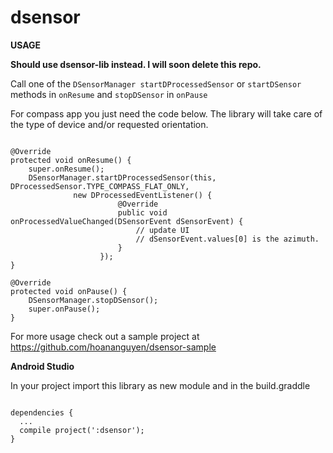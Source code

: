 # dsensor

<b>USAGE</b>

<b>Should use dsensor-lib instead. I will soon delete this repo.</b>

Call one of the <code>DSensorManager startDProcessedSensor</code> or <code>startDSensor</code> methods in <code>onResume</code> and <code>stopDSensor</code> in <code>onPause</code>

For compass app you just need the code below. The library will take care of the type of device and/or requested orientation.
<pre><code class="language-java">
@Override
protected void onResume() {
    super.onResume();
    DSensorManager.startDProcessedSensor(this, DProcessedSensor.TYPE_COMPASS_FLAT_ONLY, 
              new DProcessedEventListener() {
                        @Override
                        public void onProcessedValueChanged(DSensorEvent dSensorEvent) {
                            // update UI
                            // dSensorEvent.values[0] is the azimuth.
                        }
                    });
}

@Override
protected void onPause() {
    DSensorManager.stopDSensor();
    super.onPause();
}
</code></pre>

For more usage check out a sample project at https://github.com/hoananguyen/dsensor-sample 

<b>Android Studio</b>

In your project import this library as new module and in the build.graddle 
<pre><code class="language-java">
dependencies {
  ...
  compile project(':dsensor');
}
</code></pre>
                  
